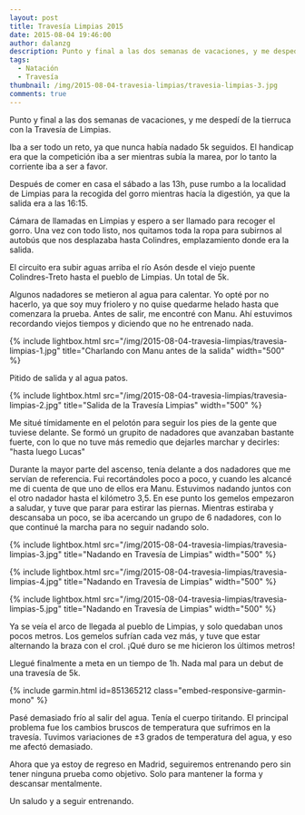 ```yaml
---
layout: post
title: Travesía Limpias 2015
date: 2015-08-04 19:46:00
author: dalanzg
description: Punto y final a las dos semanas de vacaciones, y me despedí de la tierruca con la Travesía de Limpias.
tags:
  - Natación
  - Travesía
thumbnail: /img/2015-08-04-travesia-limpias/travesia-limpias-3.jpg
comments: true
---
```


Punto y final a las dos semanas de vacaciones, y me despedí de la tierruca con la Travesía de Limpias.

Iba a ser todo un reto, ya que nunca había nadado 5k seguidos. El handicap era que la competición iba a ser mientras subía la marea, por lo tanto la corriente iba a ser a favor.

Después de comer en casa el sábado a las 13h, puse rumbo a la localidad de Limpias para la recogida del gorro mientras hacía la digestión, ya que la salida era a las 16:15.

Cámara de llamadas en Limpias y espero a ser llamado para recoger el gorro. Una vez con todo listo, nos quitamos toda la ropa para subirnos al autobús que nos desplazaba hasta Colindres, emplazamiento donde era la salida.

El circuito era subir aguas arriba el río Asón desde el viejo puente Colindres-Treto hasta el pueblo de Limpias. Un total de 5k.

Algunos nadadores se metieron al agua para calentar. Yo opté por no hacerlo, ya que soy muy friolero y no quise quedarme helado hasta que comenzara la prueba. Antes de salir, me encontré con Manu. Ahí estuvimos recordando viejos tiempos y diciendo que no he entrenado nada.

{% include lightbox.html src="/img/2015-08-04-travesia-limpias/travesia-limpias-1.jpg" title="Charlando con Manu antes de la salida" width="500" %}

Pitido de salida y al agua patos.

{% include lightbox.html src="/img/2015-08-04-travesia-limpias/travesia-limpias-2.jpg" title="Salida de la Travesía Limpias" width="500" %}

Me situé tímidamente en el pelotón para seguir los pies de la gente que tuviese delante. Se formó un grupito de nadadores que avanzaban bastante fuerte, con lo que no tuve más remedio que dejarles marchar y decirles: "hasta luego Lucas"

Durante la mayor parte del ascenso, tenía delante a dos nadadores que me servían de referencia. Fui recortándoles poco a poco, y cuando les alcancé me di cuenta de que uno de ellos era Manu. Estuvimos nadando juntos con el otro nadador hasta el kilómetro 3,5. En ese punto los gemelos empezaron a saludar, y tuve que parar para estirar las piernas. Mientras estiraba y descansaba un poco, se iba acercando un grupo de 6 nadadores, con lo que continué la marcha para no seguir nadando solo.

{% include lightbox.html src="/img/2015-08-04-travesia-limpias/travesia-limpias-3.jpg" title="Nadando en Travesía de Limpias" width="500" %}

{% include lightbox.html src="/img/2015-08-04-travesia-limpias/travesia-limpias-4.jpg" title="Nadando en Travesía de Limpias" width="500" %}

{% include lightbox.html src="/img/2015-08-04-travesia-limpias/travesia-limpias-5.jpg" title="Nadando en Travesía de Limpias" width="500" %}

Ya se veía el arco de llegada al pueblo de Limpias, y solo quedaban unos pocos metros. Los gemelos sufrían cada vez más, y tuve que estar alternando la braza con el crol. ¡Qué duro se me hicieron los últimos metros!

Llegué finalmente a meta en un tiempo de 1h. Nada mal para un debut de una travesía de 5k.

{% include garmin.html id=851365212 class="embed-responsive-garmin-mono" %}

Pasé demasiado frío al salir del agua. Tenía el cuerpo tiritando. El principal problema fue los cambios bruscos de temperatura que sufrimos en la travesía. Tuvimos variaciones de ±3 grados de temperatura del agua, y eso me afectó demasiado.

Ahora que ya estoy de regreso en Madrid, seguiremos entrenando pero sin tener ninguna prueba como objetivo. Solo para mantener la forma y descansar mentalmente.

Un saludo y a seguir entrenando.
